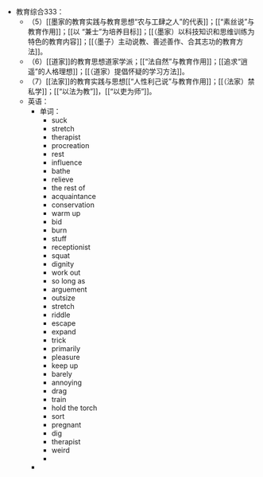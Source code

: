 - 教育综合333：
	- （5）[[墨家的教育实践与教育思想“农与工肆之人”的代表]]；[[“素丝说”与教育作用]]；[[以 “兼士”为培养目标]]；[[（墨家）以科技知识和思维训练为特色的教育内容]]；[[（墨子）主动说教、善述善作、合其志功的教育方法]]。
	- （6）[[道家]]的教育思想道家学派；[[“法自然”与教育作用]]；[[追求“逍遥”的人格理想]]；[[（道家）提倡怀疑的学习方法]]。
	- （7）[[法家]]的教育实践与思想[[“人性利己说”与教育作用]]；[[（法家）禁私学]]；[[“以法为教”]]，[[“以吏为师”]]。
	- 英语：
		- 单词：
			- suck
			- stretch
			- therapist
			- procreation
			- rest
			- influence
			- bathe
			- relieve
			- the rest of
			- acquaintance
			- conservation
			- warm up
			- bid
			- burn
			- stuff
			- receptionist
			- squat
			- dignity
			- work out
			- so long as
			- arguement
			- outsize
			- stretch
			- riddle
			- escape
			- expand
			- trick
			- primarily
			- pleasure
			- keep up
			- barely
			- annoying
			- drag
			- train
			- hold the torch
			- sort
			- pregnant
			- dig
			- therapist
			- weird
			-
		-
